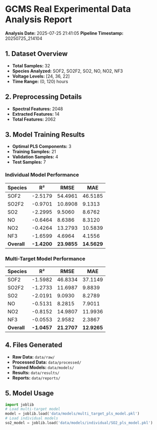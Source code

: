 # GCMS Real Experimental Data Analysis Report

**Analysis Date:** 2025-07-25 21:41:05
**Pipeline Timestamp:** 20250725_214104

## 1. Dataset Overview

- **Total Samples:** 32
- **Species Analyzed:** SOF2, SO2F2, SO2, NO, NO2, NF3
- **Voltage Levels:** [24, 36, 22]
- **Time Range:** (0, 120) hours

## 2. Preprocessing Details

- **Spectral Features:** 2048
- **Extracted Features:** 14
- **Total Features:** 2062

## 3. Model Training Results

- **Optimal PLS Components:** 3
- **Training Samples:** 21
- **Validation Samples:** 4
- **Test Samples:** 7

### Individual Model Performance

| Species | R² | RMSE | MAE |
|---------|----|----- |-----|
| SOF2 | -2.5179 | 54.4961 | 46.5185 |
| SO2F2 | -0.9701 | 10.8908 | 9.1313 |
| SO2 | -2.2995 | 9.5060 | 8.6762 |
| NO | -0.6464 | 8.6386 | 8.3120 |
| NO2 | -0.4264 | 13.2793 | 10.5839 |
| NF3 | -1.6599 | 4.6964 | 4.1556 |
| **Overall** | **-1.4200** | **23.9855** | **14.5629** |

### Multi-Target Model Performance

| Species | R² | RMSE | MAE |
|---------|----|----- |-----|
| SOF2 | -1.5982 | 46.8334 | 37.1149 |
| SO2F2 | -1.2733 | 11.6987 | 9.8839 |
| SO2 | -2.0191 | 9.0930 | 8.2789 |
| NO | -0.5131 | 8.2815 | 7.9011 |
| NO2 | -0.8152 | 14.9807 | 11.9936 |
| NF3 | -0.0553 | 2.9582 | 2.3867 |
| **Overall** | **-1.0457** | **21.2707** | **12.9265** |

## 4. Files Generated

- **Raw Data:** `data/raw/`
- **Processed Data:** `data/processed/`
- **Trained Models:** `data/models/`
- **Results:** `data/results/`
- **Reports:** `data/reports/`

## 5. Model Usage

```python
import joblib
# Load multi-target model
model = joblib.load('data/models/multi_target_pls_model.pkl')
# Load individual models
so2_model = joblib.load('data/models/individual/SO2_pls_model.pkl')
```

